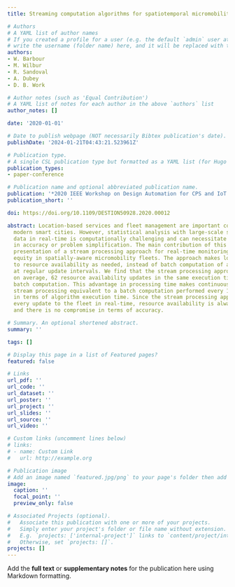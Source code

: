```yaml
---
title: Streaming computation algorithms for spatiotemporal micromobility service availability

# Authors
# A YAML list of author names
# If you created a profile for a user (e.g. the default `admin` user at `content/authors/admin/`), 
# write the username (folder name) here, and it will be replaced with their full name and linked to their profile.
authors:
- W. Barbour
- M. Wilbur
- R. Sandoval
- A. Dubey
- D. B. Work

# Author notes (such as 'Equal Contribution')
# A YAML list of notes for each author in the above `authors` list
author_notes: []

date: '2020-01-01'

# Date to publish webpage (NOT necessarily Bibtex publication's date).
publishDate: '2024-01-21T04:43:21.523961Z'

# Publication type.
# A single CSL publication type but formatted as a YAML list (for Hugo requirements).
publication_types:
- paper-conference

# Publication name and optional abbreviated publication name.
publication: '*2020 IEEE Workshop on Design Automation for CPS and IoT (DESTION)*'
publication_short: ''

doi: https://doi.org/10.1109/DESTION50928.2020.00012

abstract: Location-based services and fleet management are important components of
  modern smart cities. However, statistical analysis with large-scale spatiotemporal
  data in real-time is computationally challenging and can necessitate compromise
  in accuracy or problem simplification. The main contribution of this work is the
  presentation of a stream processing approach for real-time monitoring of resource
  equity in spatially-aware micromobility fleets. The approach makes localized updates
  to resource availability as needed, instead of batch computation of availability
  at regular update intervals. We find that the stream processing approach can compute,
  on average, 62 resource availability updates in the same execution time as a single
  batch computation. This advantage in processing time makes continuous real-time
  stream processing equivalent to a batch computation performed every 15 minutes,
  in terms of algorithm execution time. Since the stream processing approach considers
  every update to the fleet in real-time, resource availability is always up-to-date
  and there is no compromise in terms of accuracy.

# Summary. An optional shortened abstract.
summary: ''

tags: []

# Display this page in a list of Featured pages?
featured: false

# Links
url_pdf: ''
url_code: ''
url_dataset: ''
url_poster: ''
url_project: ''
url_slides: ''
url_source: ''
url_video: ''

# Custom links (uncomment lines below)
# links:
# - name: Custom Link
#   url: http://example.org

# Publication image
# Add an image named `featured.jpg/png` to your page's folder then add a caption below.
image:
  caption: ''
  focal_point: ''
  preview_only: false

# Associated Projects (optional).
#   Associate this publication with one or more of your projects.
#   Simply enter your project's folder or file name without extension.
#   E.g. `projects: ['internal-project']` links to `content/project/internal-project/index.md`.
#   Otherwise, set `projects: []`.
projects: []
---
```


Add the **full text** or **supplementary notes** for the publication here using Markdown formatting.
